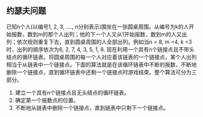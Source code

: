 ## 约瑟夫问题

已知n个人(以编号1, 2, 3, ...., n分别表示)围坐在一张圆桌周围。从编号为k的人开始报数，数到m的那个人出列；他的下一个人又从1开始报数，数到m的人又出列；依次规则重复下去，直到圆桌周围的人全部出列。例如当n = 8, m =4, k =3时，出列的顺序依次为6, 2, 7, 4, 3, 5, 1, 8.
现在利用一个具有n个链接点且不带头结点的循环链表。将圆桌周围的每一个人对应着该链表的一个链接点，某个人出列相当于从链表中一个链接点。下面的算法就是在该循环链表中不断的报数，不断地删除一个链接点，直到循环链表中还剩一个链接点时游戏结束。整个算法可分为三部分。
1. 建立一个具有n个链接点且无头结点的循环链表。
2. 确定第一个报数点的位置。
3. 不断地从链表中删除一个链接点，直到链表中只剩下一个链接点。

```

```